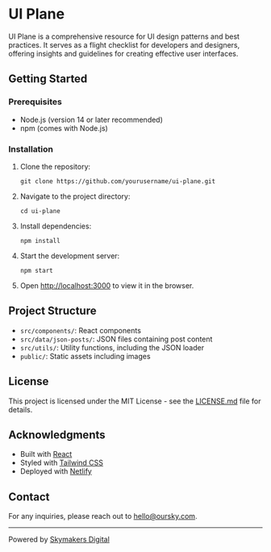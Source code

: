 # UI Plane

UI Plane is a comprehensive resource for UI design patterns and best practices. It serves as a flight checklist for developers and designers, offering insights and guidelines for creating effective user interfaces.

## Getting Started

### Prerequisites

- Node.js (version 14 or later recommended)
- npm (comes with Node.js)

### Installation

1. Clone the repository:
   ```
   git clone https://github.com/yourusername/ui-plane.git
   ```

2. Navigate to the project directory:
   ```
   cd ui-plane
   ```

3. Install dependencies:
   ```
   npm install
   ```

4. Start the development server:
   ```
   npm start
   ```

5. Open [http://localhost:3000](http://localhost:3000) to view it in the browser.

## Project Structure

- `src/components/`: React components
- `src/data/json-posts/`: JSON files containing post content
- `src/utils/`: Utility functions, including the JSON loader
- `public/`: Static assets including images

## License

This project is licensed under the MIT License - see the [LICENSE.md](LICENSE.md) file for details.

## Acknowledgments

- Built with [React](https://reactjs.org/)
- Styled with [Tailwind CSS](https://tailwindcss.com/)
- Deployed with [Netlify](https://www.netlify.com/)

## Contact

For any inquiries, please reach out to [hello@oursky.com](mailto:hello@oursky.com).

---

Powered by [Skymakers Digital](https://skymakers.digital)
